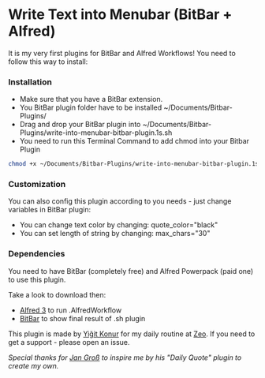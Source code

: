 # Write Text into Menubar (BitBar + Alfred)

It is my very first plugins for BitBar and Alfred Workflows! You need to follow this way to install:

### Installation

 * Make sure that you have a BitBar extension.
 * You BitBar plugin folder have to be installed \~/Documents/Bitbar-Plugins/
 * Drag and drop your BitBar plugin into \~/Documents/Bitbar-Plugins/write-into-menubar-bitbar-plugin.1s.sh
 * You need to run this Terminal Command to add chmod into your Bitbar Plugin
	 
```bash
chmod +x ~/Documents/Bitbar-Plugins/write-into-menubar-bitbar-plugin.1s.sh
```
 
### Customization
 
 You can also config this plugin according to you needs - just change variables in BitBar plugin:
 
 * You can change text color by changing: quote\_color="black"
 * You can set length of string by changing: max\_chars="30" 


### Dependencies

You need to have BitBar (completely free) and Alfred Powerpack (paid one) to use this plugin.

Take a look to download then:

 * [Alfred 3][1] to run .AlfredWorkflow
 * [BitBar][2] to show final result of .sh plugin


This plugin is made by [Yiğit Konur][3] for my daily routine at [Zeo][4]. If you need to get a support - please open an issue.




_Special thanks for [Jan Groß][5] to inspire me by his "Daily Quote" plugin to create my own._

[1]:	https://www.alfredapp.com/
[2]:	https://getbitbar.com/
[3]:	https://github.com/yigitkonur
[4]:	https://zeo.org
[5]:	https://getbitbar.com/contributors/JanGross